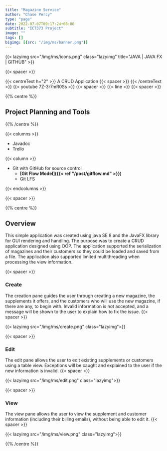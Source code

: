 ```yaml
---
title: "Magazine Service"
author: "Chase Percy"
type: "page"
date: 2022-07-07T09:17:24+08:00
subtitle: "ICT373 Project"
image: ""
tags: []
bigimg: [{src: "/img/ms/banner.png"}]
---
```

{{< lazyimg src="/img/ms/icons.png" class="lazyimg" title="JAVA | JAVA FX | GITHUB" >}}

{{< spacer >}}

{{< centreText h="2" >}}
A CRUD Application
{{< spacer >}}
{{< /centreText >}}
{{< youtube 7Z-3r7mR0Ss >}}
{{< spacer >}}
{{< line >}}
{{< spacer >}}

{{% centre %}}

## Project Planning and Tools
{{% /centre %}}

{{< columns >}}
- Javadoc 
- Trello

{{< column >}}
- Git with GitHub for source control
  - __[Git Flow Model]({{< ref "/post/gitflow.md" >}})__
  - Git LFS

{{< endcolumns >}}

{{< spacer >}}

{{% centre %}}
## Overview


This simple application was created using java SE 8 and the JavaFX library for GUI rendering and handling. The purpose
was to create a CRUD application designed using OOP. The application supported the serialization of magazines and their customers 
so they could be loaded and saved from a file. The application also supported limited multithreading when processing the
view information. 

{{< spacer >}}
### Create

The creation pane guides the user through creating a new magazine, the supplements it offers, and the customers who will
use the new magazine, if there are any, to begin with. Invalid information is not accepted, and a message will be shown
to the user to explain how to fix the issue.
{{< spacer >}}

{{< lazyimg src="/img/ms/create.png" class="lazyimg">}}

{{< spacer >}}
### Edit

The edit pane allows the user to edit existing supplements or customers using a table view. Exceptions will be caught and 
explained to the user if the new information is invalid.
{{< spacer >}}

{{< lazyimg src="/img/ms/edit.png" class="lazyimg">}}

{{< spacer >}}
### View

The view pane allows the user to view the supplement and customer information (including their billing emails), without
being able to edit it.
{{< spacer >}}

{{< lazyimg src="/img/ms/view.png" class="lazyimg">}}

{{% /centre %}}
